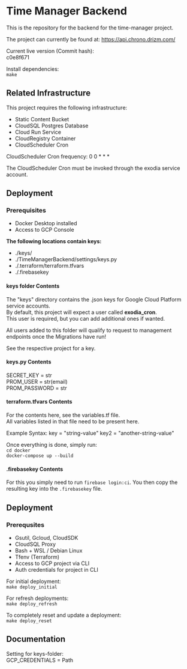 # Time Manager Backend

This is the repository for the backend
for the time-manager project.

The project can currently be found at:
https://api.chrono.drizm.com/

Current live version (Commit hash):  
c0e8f671

Install dependencies:  
``make``

## Related Infrastructure

This project requires the following
infrastructure:
- Static Content Bucket
- CloudSQL Postgres Database
- Cloud Run Service
- CloudRegistry Container
- CloudScheduler Cron

CloudScheduler Cron frequency:
0 0 * * *

The CloudScheduler Cron must be invoked
through the exodia service account.

## Deployment

### Prerequisites

- Docker Desktop installed
- Access to GCP Console

**The following locations contain keys:**
- ./keys/
- ./TimeManagerBackend/settings/keys.py
- ./.terraform/terraform.tfvars
- ./.firebasekey

#### keys folder Contents

The "keys" directory contains the .json
keys for Google Cloud Platform service
accounts.  
By default, this project will expect a user
called **exodia_cron**.  
This user is required, but you can add
additional ones if wanted.

All users added to this folder will
qualify to request to management
endpoints once the Migrations have run!  

See the respective project for a key.

#### keys.py Contents

SECRET_KEY = str  
PROM_USER = str(email)  
PROM_PASSWORD = str  

#### terraform.tfvars Contents

For the contents here, see the
variables.tf file.  
All variables listed in that file need to
be present here.

Example Syntax:
key = "string-value"
key2 = "another-string-value"

Once everything is done, simply run:  
``cd docker``  
``docker-compose up --build``

#### .firebasekey Contents

For this you simply need to run
``firebase login:ci``.
You then copy the resulting key
into the ``.firebasekey`` file.

## Deployment

### Prerequsites

- Gsutil, Gcloud, CloudSDK
- CloudSQL Proxy
- Bash + WSL / Debian Linux
- Tfenv (Terraform)
- Access to GCP project via CLI
- Auth credentials for project in CLI

For initial deployment:  
``make deploy_initial``  

For refresh deployments:  
``make deploy_refresh``

To completely reset and
update a deployment:  
``make deploy_reset``

## Documentation

Setting for keys-folder:  
GCP_CREDENTIALS = Path
